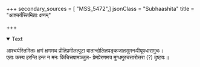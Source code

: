 +++
secondary_sources = [ "MSS_5472",]
jsonClass = "Subhaashita"
title = "आश्चर्यस्तिमिताः क्षणम्"

+++

<details open><summary>Text</summary>

आश्चर्यस्तिमिताः क्षणं क्षणमथ प्रीतिप्रमीलत्पुटा वातान्दोलितपङ्कजातसुमनःपीयूषधारामुचः।  
एताः कस्य हरन्ति हन्त न मनः किंचित्त्रपामञ्जुल- प्रेमप्रेरणमत्र मुग्धमुरचत्तारोत्तरा (?) दृष्टयः॥
</details>
